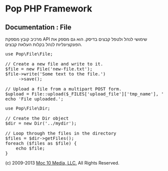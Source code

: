 Pop PHP Framework
=================

Documentation : File
--------------------

מרכיב קובץ מספקת API שימושי לנהל ולטפל קבצים בדיסק. הוא גם מספק את הפונקציונליות לנהל בקלות העלאת קבצים.

<pre>
use Pop\File\File;

// Create a new file and write to it.
$file = new File('new-file.txt');
$file->write('Some text to the file.')
     ->save();

// Upload a file from a multipart POST form.
$upload = File::upload($_FILES['upload_file']['tmp_name'], '../uploads/' . $_FILES['upload_file']['name']);
echo 'File uploaded.';
</pre>
<pre>
use Pop\File\Dir;

// Create the Dir object
$dir = new Dir('../mydir');

// Loop through the files in the directory
$files = $dir-&gt;getFiles();
foreach ($files as $file) {
    echo $file;
}
</pre>

(c) 2009-2013 [Moc 10 Media, LLC.](http://www.moc10media.com) All Rights Reserved.
